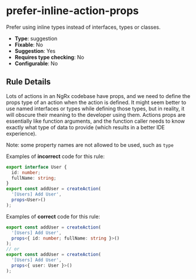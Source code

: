 # prefer-inline-action-props

Prefer using inline types instead of interfaces, types or classes.

- **Type**: suggestion
- **Fixable**: No
- **Suggestion**: Yes
- **Requires type checking**: No
- **Configurable**: No

<!-- Everything above this generated, do not edit -->
<!-- MANUAL-DOC:START -->

## Rule Details

Lots of actions in an NgRx codebase have props, and we need to define the props type of an action when the action is defined. It might seem better to use named interfaces or types while defining those types, but in reality, it will obscure their meaning to the developer using them. Actions props are essentially like function arguments, and the function caller needs to know exactly what type of data to provide (which results in a better IDE experience).

Note: some property names are not allowed to be used, such as `type`

Examples of **incorrect** code for this rule:

```ts
export interface User {
  id: number;
  fullName: string;
}
export const addUser = createAction(
  '[Users] Add User',
  props<User>()
);
```

Examples of **correct** code for this rule:

```ts
export const addUser = createAction(
  '[Users] Add User',
  props<{ id: number; fullName: string }>()
);
// or
export const addUser = createAction(
  '[Users] Add User',
  props<{ user: User }>()
);
```
